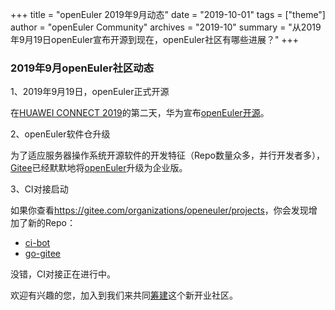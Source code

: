 +++
title = "openEuler 2019年9月动态"
date = "2019-10-01"
tags = ["theme"]
author = "openEuler Community"
archives = "2019-10"
summary = "从2019年9月19日openEuler宣布开源到现在，openEuler社区有哪些进展？"
+++

### 2019年9月openEuler社区动态

1、2019年9月19日，openEuler正式开源

在[HUAWEI CONNECT 2019](https://www.huawei.com/cn/press-events/events/huaweiconnect2019)的第二天，华为宣布[openEuler开源](https://www.huawei.com/cn/press-events/news/2019/9/atlas-series-products-cloud-services-all-scenario-ai-solutions)。

2、openEuler软件仓升级

为了适应服务器操作系统开源软件的开发特征（Repo数量众多，并行开发者多），[Gitee](gitee.com)已经默默地将[openEuler](https://gitee.com/openeuler)升级为企业版。

3、CI对接启动

如果你查看<https://gitee.com/organizations/openeuler/projects>，你会发现增加了新的Repo：

  * [ci-bot](https://gitee.com/openeuler/ci-bot)
  * [go-gitee](https://gitee.com/openeuler/go-gitee)

没错，CI对接正在进行中。

欢迎有兴趣的您，加入到我们来共同[筹建](https://openeuler.org/zh/developer.html)这个新开业社区。

<br/>
<br/>
<br/>
<br/>
<br/>
<br/>
<br/>
<br/>
<br/>
<br/>
<br/>
<br/>
